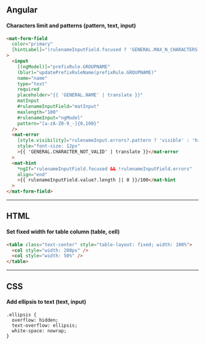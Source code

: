 ## Angular

#### Characters limit and patterns (pattern, text, input)
```html
<mat-form-field
  color="primary"
  [hintLabel]="(rulenameInputField.focused ? 'GENERAL.MAX_N_CHARACTERS' : '') | translate: { value: 100 }"
>
  <input
    [(ngModel)]="prefixRule.GROUPNAME"
    (blur)="updatePrefixRuleName(prefixRule.GROUPNAME)"
    name="name"
    type="text"
    required
    placeholder="{{ 'GENERAL.NAME' | translate }}"
    matInput
    #rulenameInputField="matInput"
    maxlength="100"
    #rulenameInput="ngModel"
    pattern="[a-zA-Z0-9_-]{0,100}"
  />
  <mat-error
    [style.visibility]="rulenameInput.errors?.pattern ? 'visible' : 'hidden'"
    style="font-size: 12px"
    >{{ 'GENERAL.CHARACTER_NOT_VALID' | translate }}</mat-error
  >
  <mat-hint
    *ngIf="rulenameInputField.focused && !rulenameInputField.errors"
    align="end"
    >{{ rulenameInputField.value?.length || 0 }}/100</mat-hint
  >
</mat-form-field>
```

---

## HTML

#### Set fixed width for table column (table, cell)
```html
<table class="text-center" style="table-layout: fixed; width: 100%">
  <col style="width: 200px" />
  <col style="width: 50%" />
</table>
```

---

## CSS

#### Add ellipsis to text (text, input)
```
.ellipsis {
  overflow: hidden;
  text-overflow: ellipsis;
  white-space: nowrap;
}
```



